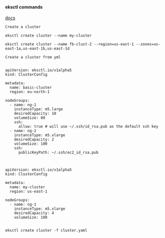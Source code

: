 #### eksctl commands

[docs](https://eksctl.io/usage/creating-and-managing-clusters/)


```Create a cluster```

````
eksctl create cluster --name my-cluster

eksctl create cluster --name fb-clust-2 --region=us-east-1 --zones=us-east-1a,us-east-1b,us-east-1d

````


```Create a cluster from yml```


````

apiVersion: eksctl.io/v1alpha5
kind: ClusterConfig

metadata:
  name: basic-cluster
  region: eu-north-1

nodeGroups:
  - name: ng-1
    instanceType: m5.large
    desiredCapacity: 10
    volumeSize: 80
    ssh:
      allow: true # will use ~/.ssh/id_rsa.pub as the default ssh key
  - name: ng-2
    instanceType: m5.xlarge
    desiredCapacity: 2
    volumeSize: 100
    ssh:
      publicKeyPath: ~/.ssh/ec2_id_rsa.pub


````

````

apiVersion: eksctl.io/v1alpha5
kind: ClusterConfig

metadata:
  name: my-cluster
  region: us-east-1

nodeGroups:
  - name: ng-1
    instanceType: m5.xlarge
    desiredCapacity: 4
    volumeSize: 100

````


````

eksctl create cluster -f cluster.yaml

````
